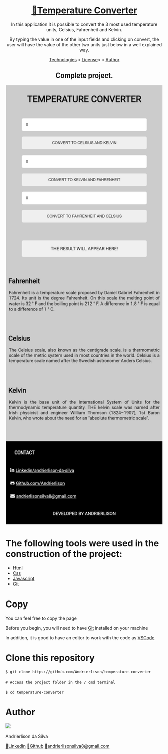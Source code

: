 <div  align="center">
<h1>
    <a href="https://andrierlison.github.io/temperature-converter/">🔗Temperature Converter</a>
</h1>
<p>In this application it is possible to convert the 3 most used temperature units, Celsius, Fahrenheit and Kelvin.</p>
<p>By typing the value in one of the input fields and clicking on convert, the user will have the value of the other two units just below in a well explained way.</p>

<p>
    <a href="#technologies">Technologies</a> •
    <a href="https://github.com/Andrierlison/temperature-converter/blob/master/LICENSE" target="_blank">License</a>< •
    <a href="#author">Author</a>
</p>

<h2>Complete project.</h2>

<p>
    <img alt="Banner" title="Banner" src="images/banner.png" width="500"/>
</p>
</div>
<h1 id="technologies">The following tools were used in the construction of the project:</h1>

- [Html](https://developer.mozilla.org/pt-BR/docs/Web/HTML)
- [Css](https://developer.mozilla.org/pt-BR/docs/Web/CSS)
- [Javascript](https://developer.mozilla.org/pt-BR/docs/Aprender/JavaScript)
- [Git](https://git-scm.com/)

<h1>Copy</h1>
<p>You can feel free to copy the page</p>

<p>Before you begin, you will need to have <a href="https://git-scm.com">Git</a> installed on your machine</p>

<p>In addition, it is good to have an editor to work with the code as <a href="https://code.visualstudio.com/">VSCode</a></p>

<h1>Clone this repository</h1>

```
$ git clone https://github.com/Andrierlison/temperature-converter

# Access the project folder in the / cmd terminal

$ cd temperature-converter
```

<h1 id="author">Author</h1>
<img 
src="https://avatars1.githubusercontent.com/u/58059077?s=460&u=fe7710f54c3de191e906a30fd79877cecd312e9b&v=4"
width="100px"
/>
<p>Andrierlison da Silva</p>
<a href="https://www.linkedin.com/in/andrierlison-da-silva-916775190/">🔗Linkedin</a>
<a href="https://github.com/Andrierlison">🔗Github</a>
<a href="mailto:andrierlisonsilva8@gmail.com"><i class="fas fa-envelope"></i>🔗andrierlisonsilva8@gmail.com</a>
